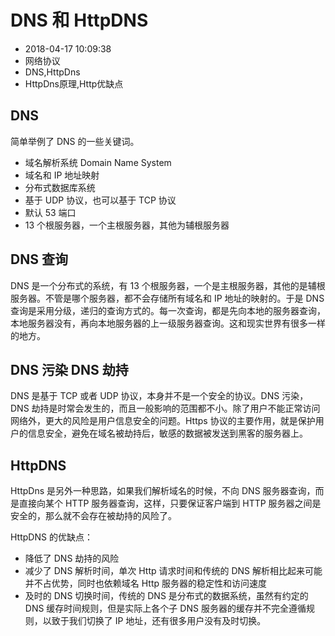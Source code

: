 # DNS 和 HttpDNS
- 2018-04-17 10:09:38
- 网络协议
- DNS,HttpDns
- HttpDns原理,Http优缺点

## DNS

简单举例了 DNS 的一些关键词。

 - 域名解析系统 Domain Name System
 - 域名和 IP 地址映射
 - 分布式数据库系统
 - 基于 UDP 协议，也可以基于 TCP 协议
 - 默认 53 端口
 - 13 个根服务器，一个主根服务器，其他为辅根服务器
 

## DNS 查询

DNS 是一个分布式的系统，有 13 个根服务器，一个是主根服务器，其他的是辅根服务器。不管是哪个服务器，都不会存储所有域名和 IP 地址的映射的。于是 DNS 查询是采用分级，递归的查询方式的。每一次查询，都是先向本地的服务器查询，本地服务器没有，再向本地服务器的上一级服务器查询。这和现实世界有很多一样的地方。

## DNS 污染 DNS 劫持

DNS 是基于 TCP 或者 UDP 协议，本身并不是一个安全的协议。DNS 污染，DNS 劫持是时常会发生的，而且一般影响的范围都不小。除了用户不能正常访问网络外，更大的风险是用户信息安全的问题。Https 协议的主要作用，就是保护用户的信息安全，避免在域名被劫持后，敏感的数据被发送到黑客的服务器上。

## HttpDNS

HttpDns 是另外一种思路，如果我们解析域名的时候，不向 DNS 服务器查询，而是直接向某个 HTTP 服务器查询，这样，只要保证客户端到 HTTP 服务器之间是安全的，那么就不会存在被劫持的风险了。

HttpDNS 的优缺点：

 - 降低了 DNS 劫持的风险
 - 减少了 DNS 解析时间，单次 Http 请求时间和传统的 DNS 解析相比起来可能并不占优势，同时也依赖域名 Http 服务器的稳定性和访问速度
 - 及时的 DNS 切换时间，传统的 DNS 是分布式的数据系统，虽然有约定的 DNS 缓存时间规则，但是实际上各个子 DNS 服务器的缓存并不完全遵循规则，以致于我们切换了 IP 地址，还有很多用户没有及时切换。


